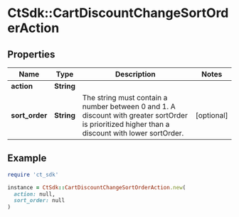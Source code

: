 # CtSdk::CartDiscountChangeSortOrderAction

## Properties

| Name | Type | Description | Notes |
| ---- | ---- | ----------- | ----- |
| **action** | **String** |  |  |
| **sort_order** | **String** | The string must contain a number between 0 and 1. A discount with greater sortOrder is prioritized higher than a discount with lower sortOrder. | [optional] |

## Example

```ruby
require 'ct_sdk'

instance = CtSdk::CartDiscountChangeSortOrderAction.new(
  action: null,
  sort_order: null
)
```

